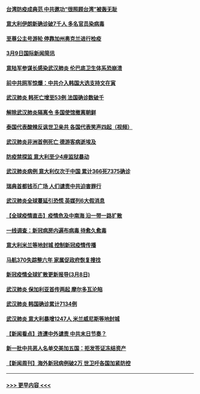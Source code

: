 #### [台湾防疫成典范 中共邀功“很照顾台湾”被轰无耻](../pages/prog202/a102795718.md?t=03100403) 
#### [意大利伊朗新确诊破7千人 多名官员染病毒](../pages/prog202/a102795622.md?t=03100403) 
#### [至尊公主号游轮 停靠加州奥克兰进行检疫](../pages/prog202/a102795617.md?t=03100403) 
#### [3月9日国际新闻简讯](../pages/prog202/a102795348.md?t=03100403) 
#### [意陆军参谋长感染武汉肺炎 伦巴底卫生体系恐崩溃](../pages/prog202/a102795357.md?t=03100403) 
#### [前中共网军惊爆：中共介入韩国大选支持文在寅](../pages/prog202/a102795309.md?t=03100403) 
#### [武汉肺炎 韩死亡增至53例 法国确诊数破千](../pages/prog202/a102795174.md?t=03100403) 
#### [解除武汉肺炎隔离令 多国使馆撤离朝鲜](../pages/prog202/a102795296.md?t=03100403) 
#### [泰国代表酸辣反讽世卫亲共 各国代表笑声四起（视频）](../pages/prog202/a102795051.md?t=03100403) 
#### [武汉肺炎非洲首例死亡 德游客病逝埃及](../pages/prog202/a102795189.md?t=03100403) 
#### [防疫禁探监 意大利至少4座监狱暴动](../pages/prog202/a102795143.md?t=03100403) 
#### [武汉肺炎病例 意大利仅次于中国 累计366死7375确诊](../pages/prog202/a102795127.md?t=03100403) 
#### [瑞典首都钱币广场 人们谴责中共迫害罪行](../pages/prog202/a102795131.md?t=03100403) 
#### [武汉肺炎全球蔓延引恐慌 英媒列6大假消息](../pages/prog202/a102794910.md?t=03100403) 
#### [【全球疫情直击】疫情危及中南海 沿一带一路扩散](../pages/prog202/a102794985.md?t=03100403) 
#### [一线调查：新冠病房内遍布病毒 待愈久愈毒](../pages/prog202/a102794885.md?t=03100403) 
#### [意大利米兰等地封城 控制新冠疫情传播](../pages/prog202/a102794919.md?t=03100403) 
#### [马航370失踪整六年 家属促政府恢复搜找](../pages/prog202/a102794906.md?t=03100403) 
#### [新冠疫情全球扩散更新报导(3月8日)](../pages/prog202/a102794904.md?t=03100403) 
#### [武汉肺炎 保加利亚首传两起 摩尔多瓦沦陷](../pages/prog202/a102794845.md?t=03100403) 
#### [武汉肺炎 韩国确诊累计7134例](../pages/prog202/a102794726.md?t=03100403) 
#### [武汉肺炎 意大利暴增1247人 米兰威尼斯等地封城](../pages/prog202/a102794689.md?t=03100403) 
#### [【新闻看点】连遭中外谴责 中共末日节奏？](../pages/prog202/a102794677.md?t=03100403) 
#### [新一批中共恶人名单交美加五国：拒发签证冻结资产](../pages/prog202/a102794665.md?t=03100403) 
#### [【新闻周刊】海外新冠病例破2万 世卫吁各国加紧防控](../pages/prog202/a102794613.md?t=03100403) 

----
#### [ >>> 更早内容 <<< ](../indexes/prog202-earlier.md)
